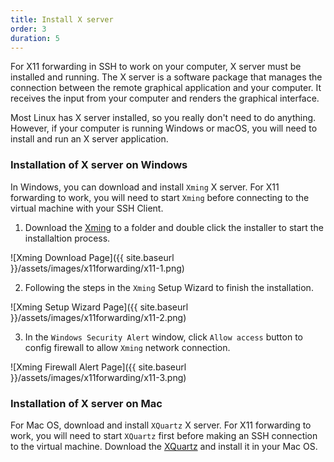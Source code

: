 ```yaml
---
title: Install X server
order: 3
duration: 5
---
```


For X11 forwarding in SSH to work on your computer, X server must be installed and running. The X server is a software package that manages the connection between the remote graphical application and your computer. It receives the input from your computer and renders the graphical interface. 

Most Linux has X server installed, so you really don't need to do anything. However, if your computer is running Windows or macOS, you will need to install and run an X server application.

### Installation of X server on Windows

In Windows, you can download and install `Xming` X server. For X11 forwarding to work, you will need to start `Xming` before connecting to the virtual machine with your SSH Client.

1) Download the [Xming](https://sourceforge.net/projects/xming/) to a folder and double click the installer to start the installaltion process.

![Xming Download Page]({{ site.baseurl }}/assets/images/x11forwarding/x11-1.png)

2) Following the steps in the `Xming` Setup Wizard to finish the installation.

![Xming Setup Wizard Page]({{ site.baseurl }}/assets/images/x11forwarding/x11-2.png)

3) In the `Windows Security Alert` window, click `Allow access` button to config firewall to allow `Xming` network connection. 

![Xming Firewall Alert Page]({{ site.baseurl }}/assets/images/x11forwarding/x11-3.png)

### Installation of X server on Mac

For Mac OS, download and install `XQuartz` X server. For X11 forwarding to work, you will need to start `XQuartz` first before making an SSH connection to the virtual machine. Download the [XQuartz](https://www.xquartz.org/) and install it in your Mac OS.

